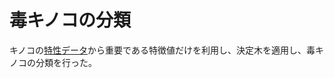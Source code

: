 毒キノコの分類
====

キノコの[特性データ](https://signate.jp/competitions/105/data)から重要である特徴値だけを利用し、決定木を適用し、毒キノコの分類を行った。
